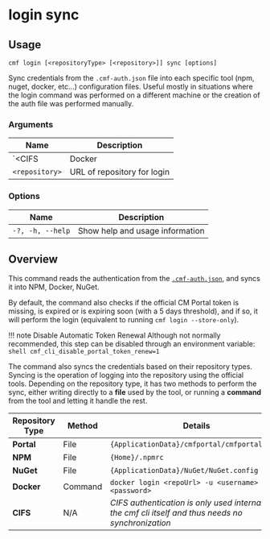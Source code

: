 # login sync

<!-- BEGIN USAGE -->

Usage
-----

```
cmf login [<repositoryType> [<repository>]] sync [options]
```

Sync credentials from the `.cmf-auth.json` file into each specific tool (npm, nuget, docker, etc...) configuration files. Useful mostly in situations where the login command was performed on a different machine or the creation of the auth file was performed manually.

### Arguments

Name | Description
---- | -----------
`<CIFS|Docker|NPM|NuGet|Portal>` | Type of repository for login (values: portal, docker, npm, nuget, cifs)
`<repository>` | URL of repository for login

### Options

Name | Description
---- | -----------
`-?, -h, --help` | Show help and usage information

<!-- END USAGE -->

## Overview

This command reads the authentication from the [`.cmf-auth.json`](../login#cmf-auth-file), and syncs it into NPM, Docker, NuGet.

By default, the command also checks if the official CM Portal token is missing, is expired or is expiring soon (with a 5 days threshold), and if so, it will perform the login (equivalent to running `cmf login --store-only`). 

!!! note Disable Automatic Token Renewal
    Although not normally recommended, this step can be disabled through an environment variable:
    ```shell
    cmf_cli_disable_portal_token_renew=1
    ```

The command also syncs the credentials based on their repository types. Syncing is the operation of logging into the repository using the official tools. Depending on the repository type, it has two methods to perform the sync, either writing directly to a **file** used by the tool, or running a **command** from the tool and letting it handle the rest.

Repository Type | Method      | Details
--------------- | ----------- | --------
**Portal**      | File        | `{ApplicationData}/cmfportal/cmfportaltoken`
**NPM**         | File        | `{Home}/.npmrc`
**NuGet**       | File        | `{ApplicationData}/NuGet/NuGet.config`
**Docker**      | Command     | `docker login <repoUrl> -u <username> -p <password>`
**CIFS**        | N/A         | _CIFS authentication is only used internally by the cmf cli itself and thus needs no synchronization_
